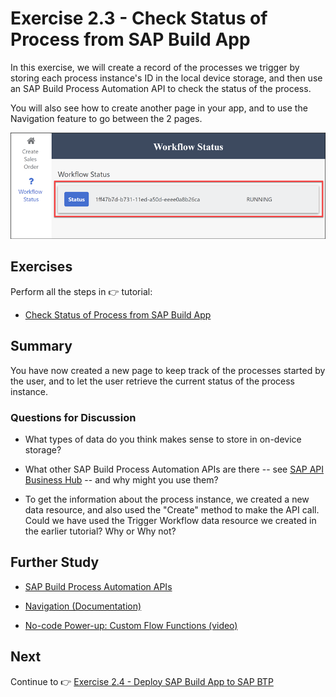 # Exercise 2.3 - Check Status of Process from SAP Build App
 

In this exercise, we will create a record of the processes we trigger by storing each process instance's ID in the local device storage, and then use an SAP Build Process Automation API to check the status of the process.

You will also see how to create another page in your app, and to use the Navigation feature to go between the 2 pages.

![Process](/images/ex2.3/data-rerun.png)


## Exercises

Perform all the steps in 👉 tutorial: 

- [Check Status of Process from SAP Build App](https://developers.sap.com/tutorials/build-apps-workflow-check-status.html)


## Summary

You have now created a new page to keep track of the processes started by the user, and to let the user retrieve the current status of the process instance.



### Questions for Discussion

- What types of data do you think makes sense to store in on-device storage?

- What other SAP Build Process Automation APIs are there -- see [SAP API Business Hub](https://api.sap.com/package/SAPProcessAutomation/all) -- and why might you use them? 

- To get the information about the process instance, we created a new data resource, and also used the "Create" method to make the API call. Could we have used the Trigger Workflow data resource we created in the earlier tutorial? Why or Why not?
   

## Further Study

* [SAP Build Process Automation APIs](https://api.sap.com/package/SAPProcessAutomation/all)
  
* [Navigation (Documentation)](https://docs.appgyver.com/docs/en/navigation)
* [No-code Power-up: Custom Flow Functions (video)](https://www.youtube.com/watch?v=L4DUOvNQ46M)

## Next

Continue to 👉 [Exercise 2.4 - Deploy SAP Build App to SAP BTP](../ex2.4/README.md)
